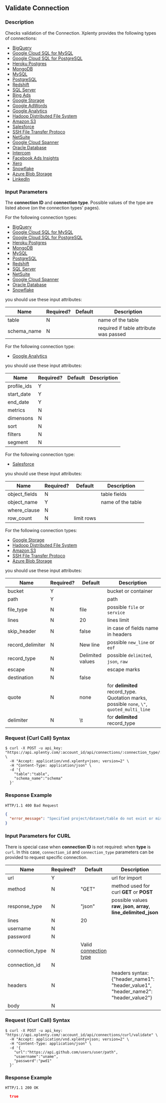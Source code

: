 ## Validate Connection

### Description
Checks validation of the Connection. Xplenty provides the following types of connections:

* [BigQuery](https://github.com/xplenty/xplenty-api-doc-v2/blob/master/resources/connections/bigquery-connection.md)
* [Google Cloud SQL for MySQL](https://github.com/xplenty/xplenty-api-doc-v2/blob/master/resources/connections/google-cloud-mysql-connection.md)
* [Google Cloud SQL for PostgreSQL](https://github.com/xplenty/xplenty-api-doc-v2/blob/master/resources/connections/google-cloud-postgres-connection.md)
* [Heroku Postgres](https://github.com/xplenty/xplenty-api-doc-v2/blob/master/resources/connections/heroku-postgres-connection.md)
* [MongoDB](https://github.com/xplenty/xplenty-api-doc-v2/blob/master/resources/connections/mongo-connection.md)
* [MySQL](https://github.com/xplenty/xplenty-api-doc-v2/blob/master/resources/connections/mysql-connection.md)
* [PostgreSQL](https://github.com/xplenty/xplenty-api-doc-v2/blob/master/resources/connections/postgres-connection.md)
* [Redshift](https://github.com/xplenty/xplenty-api-doc-v2/blob/master/resources/connections/redshift-connection.md)
* [SQL Server](https://github.com/xplenty/xplenty-api-doc-v2/blob/master/resources/connections/sqlserver-connection.md)
* [Bing Ads](https://github.com/xplenty/xplenty-api-doc-v2/blob/master/resources/connections/bingads-connection.md)
* [Google Storage](https://github.com/xplenty/xplenty-api-doc-v2/blob/master/resources/connections/gs-connection.md)
* [Google AdWords](https://github.com/xplenty/xplenty-api-doc-v2/blob/master/resources/connections/adwords-connection.md)
* [Google Analytics](https://github.com/xplenty/xplenty-api-doc-v2/blob/master/resources/connections/analytics-connection.md)
* [Hadoop Distributed File System](https://github.com/xplenty/xplenty-api-doc-v2/blob/master/resources/connections/hdfs-connection.md)
* [Amazon S3](https://github.com/xplenty/xplenty-api-doc-v2/blob/master/resources/connections/s3-connection.md)
* [Salesforce](https://github.com/xplenty/xplenty-api-doc-v2/blob/master/resources/connections/salesforce-connection.md)
* [SSH File Transfer Protoco](https://github.com/xplenty/xplenty-api-doc-v2/blob/master/resources/connections/sftp-connection.md)
* [NetSuite](https://github.com/xplenty/xplenty-api-doc-v2/blob/master/resources/connections/net-suite-connection.md)
* [Google Cloud Spanner](https://github.com/xplenty/xplenty-api-doc-v2/blob/master/resources/connections/google-cloud-spanner-connection.md)
* [Oracle Database](https://github.com/xplenty/xplenty-api-doc-v2/blob/master/resources/connections/oracle-connection.md)
* [Intercom](https://github.com/xplenty/xplenty-api-doc-v2/blob/master/resources/connections/intercom-connection.md)
* [Facebook Ads Insights](https://github.com/xplenty/xplenty-api-doc-v2/blob/master/resources/connections/facebook-ads-insights-connection.md)
* [Xero](https://github.com/xplenty/xplenty-api-doc-v2/blob/master/resources/connections/xero-connection.md)
* [Snowflake](https://github.com/xplenty/xplenty-api-doc-v2/blob/master/resources/connections/snowflake-connection.md)
* [Azure Blob Storage](https://github.com/xplenty/xplenty-api-doc-v2/blob/master/resources/connections/azure-blob-storage-connection.md)
* [LinkedIn](https://github.com/xplenty/xplenty-api-doc-v2/blob/master/resources/connections/linkedin-connection.md)

### Input Parameters
The **connection ID** and **connection type**. Possible values of the type are listed above (on the connection types' pages).

For the following connection types:

* [BigQuery](https://github.com/xplenty/xplenty-api-doc-v2/blob/master/resources/connections/bigquery-connection.md)
* [Google Cloud SQL for MySQL](https://github.com/xplenty/xplenty-api-doc-v2/blob/master/resources/connections/google-cloud-mysql-connection.md)
* [Google Cloud SQL for PostgreSQL](https://github.com/xplenty/xplenty-api-doc-v2/blob/master/resources/connections/google-cloud-postgres-connection.md)
* [Heroku Postgres](https://github.com/xplenty/xplenty-api-doc-v2/blob/master/resources/connections/heroku-postgres-connection.md)
* [MongoDB](https://github.com/xplenty/xplenty-api-doc-v2/blob/master/resources/connections/mongo-connection.md)
* [MySQL](https://github.com/xplenty/xplenty-api-doc-v2/blob/master/resources/connections/mysql-connection.md)
* [PostgreSQL](https://github.com/xplenty/xplenty-api-doc-v2/blob/master/resources/connections/postgres-connection.md)
* [Redshift](https://github.com/xplenty/xplenty-api-doc-v2/blob/master/resources/connections/redshift-connection.md)
* [SQL Server](https://github.com/xplenty/xplenty-api-doc-v2/blob/master/resources/connections/sqlserver-connection.md)
* [NetSuite](https://github.com/xplenty/xplenty-api-doc-v2/blob/master/resources/connections/net-suite-connection.md)
* [Google Cloud Spanner](https://github.com/xplenty/xplenty-api-doc-v2/blob/master/resources/connections/google-cloud-spanner-connection.md)
* [Oracle Database](https://github.com/xplenty/xplenty-api-doc-v2/blob/master/resources/connections/oracle-connection.md)
* [Snowflake](https://github.com/xplenty/xplenty-api-doc-v2/blob/master/resources/connections/snowflake-connection.md)

you should use these input attributes:

|Name|Required?|Default|Description|
|----|---------|-------|-----------|
table|N| |name of the table
schema_name|N| |required if table attribute was passed

For the following connection type:
* [Google Analytics](https://github.com/xplenty/xplenty-api-doc-v2/blob/master/resources/connections/analytics-connection.md)

you should use these input attributes:

|Name|Required?|Default|Description|
|----|---------|-------|-----------|
profile_ids|Y| |
start_date|Y| |
end_date|Y| |
metrics|N| |
dimensons|N| |
sort|N| |
filters|N| |
segment|N| |

For the following connection type:
* [Salesforce](https://github.com/xplenty/xplenty-api-doc-v2/blob/master/resources/connections/salesforce-connection.md)

you should use these input attributes:

|Name|Required?|Default|Description|
|----|---------|-------|-----------|
object_fields|N| |table fields
object_name|Y| |name of the table
where_clause|N| |
row_count|N| limit rows

For the following connection types:

* [Google Storage](https://github.com/xplenty/xplenty-api-doc-v2/blob/master/resources/connections/gs-connection.md)
* [Hadoop Distributed File System](https://github.com/xplenty/xplenty-api-doc-v2/blob/master/resources/connections/hdfs-connection.md)
* [Amazon S3](https://github.com/xplenty/xplenty-api-doc-v2/blob/master/resources/connections/s3-connection.md)
* [SSH File Transfer Protoco](https://github.com/xplenty/xplenty-api-doc-v2/blob/master/resources/connections/sftp-connection.md)
* [Azure Blob Storage](https://github.com/xplenty/xplenty-api-doc-v2/blob/master/resources/connections/azure-blob-storage-connection.md)

you should use these input attributes:

|Name|Required?|Default|Description|
|----|---------|-------|-----------|
bucket|Y| |bucket or container
path|Y| |path
file_type|N|file|possible `file` or `service`
lines|N|20|lines limit
skip_header|N|false|in case of fields name in headers
record_delimiter|N|New line|possible `new_line` or `eof`
record_type|N|Delimited values|possible `delimited`, `json`, `raw`
escape|N| |escape marks
destination|N|false|
quote|N|none|for **delimited** record_type. Quotation marks, possible `none`, `\"`, `quoted_multi_line`
delimiter|N|\t|for **delimited** record_type


### Request (Curl Call) Syntax
```shell
$ curl -X POST -u api_key: "https://api.xplenty.com/:account_id/api/connections/:connection_type/:connection_id/validate" \
  -H "Accept: application/vnd.xplenty+json; version=2" \
  -H "Content-Type: application/json" \
  -d '{
    "table":"table",
    "schema_name":"schema"
  }'
```

### Response Example
```HTTP
HTTP/1.1 400 Bad Request
```

```json
{
  "error_message": "Specified project/dataset/table do not exist or missing privileges."
}
```

### Input Parameters for CURL
There is special case when **connection ID** is not required: when **type** is `curl`. In this case, `connection_id` and `connection_type` parameters can be provided to request specific connection.

|Name|Required?|Default|Description|
|----|---------|-------|-----------|
|url|Y| |url for import
|method|N|"GET"|method used for curl **GET** or **POST**
|response_type|N|"json"|possible values **raw**, **json**, **array**, **line_delimited_json**
|lines|N|20|
|username|N| |
|password|N| |
|connection_type|N| Valid [connection type](https://github.com/xplenty/xplenty-api-doc-v2/blob/master/sections/list-connection-types.md) |
|connection_id|N| |
|headers|N| |headers syntax: {"header_name1": "header_value1", "header_name2": "header_value2"}
|body|N| |

### Request (Curl Call) Syntax
```shell
$ curl -X POST -u api_key: "https://api.xplenty.com/:account_id/api/connections/curl/validate" \
  -H "Accept: application/vnd.xplenty+json; version=2" \
  -H "Content-Type: application/json" \
  -d '{
    "url":"https://api.github.com/users/user/path",
    "usaername":"uname",
    "password":"pwd1"
  }'
```

### Response Example
```HTTP
HTTP/1.1 200 OK
```

```json
  true
```
